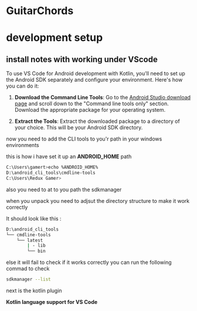# GuitarChords




# development setup

## install notes with working under VScode



To use VS Code for Android development with Kotlin, you'll need to set up the Android SDK separately and configure your environment. Here's how you can do it:

1. **Download the Command Line Tools**: Go to the [Android Studio download page](https://developer.android.com/studio) and scroll down to the "Command line tools only" section. Download the appropriate package for your operating system.
    
2. **Extract the Tools**: Extract the downloaded package to a directory of your choice. This will be your Android SDK directory.


now you need to add the CLI tools to you'r path in your windows environments


this is how i have set it up an **ANDROID_HOME** path

```bash
C:\Users\gamert>echo %ANDROID_HOME%
D:\android_cli_tools\cmdline-tools
C:\Users\Redux Gamer>
```

also you need to at to you path the sdkmanager

when you unpack you need to adjsut the directory structure to make it work correctly


It should look like this :

```bash
D:\android_cli_tools
└── cmdline-tools
    └── latest
        | - lib
        └── bin
```

else it will fail to check if it works correctly you can run the following commad to check

```bash
sdkmanager --list
```


next is the kotlin plugin


**Kotlin language support for VS Code**




